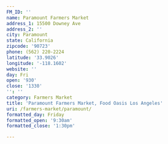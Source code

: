 ```yaml
---
FM_ID: ''
name: Paramount Farmers Market
address_1: 15500 Downey Ave
address_2: ''
city: Paramount
state: California
zipcode: '90723'
phone: (562) 220-2224
latitude: '33.9026'
longitude: '-118.1602'
website: ''
day: Fri
open: '930'
close: '1330'
'': ''
category: Farmers Market
title: 'Paramount Farmers Market, Food Oasis Los Angeles'
uri: /farmers-market/paramount/
formatted_day: Friday
formatted_open: '9:30am'
formatted_close: '1:30pm'

---
```

